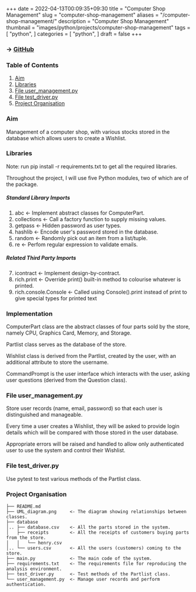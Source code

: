 +++
date = 2022-04-13T00:09:35+09:30
title = "Computer Shop Management"
slug = "computer-shop-management"
aliases = "/computer-shop-management/"
description = "Computer Shop Management"
thumbnail = "images/python/projects/computer-shop-management"
tags = [
    "python",
]
categories = [
    "python",
]
draft = false
+++

### → [GitHub](https://github.com/tanducmai/computer-shop-management)

### Table of Contents

1. [Aim](#aim)
1. [Libraries](#libraries)
1. [File user_management.py](#file-user_managementpy)
1. [File test_driver.py](#file-test_driverpy)
1. [Project Organisation](#project-organisation)

### Aim

Management of a computer shop, with various stocks stored in the database which
allows users to create a Wishlist.

### Libraries

Note: run pip install -r requirements.txt to get all the required libraries.

Throughout the project, I will use five Python modules, two of which are of the
package.

##### Standard Library Imports

1. abc                     <- Implement abstract classes for ComputerPart.
2. collections             <- Call a factory function to supply missing values.
3. getpass                 <- Hidden password as user types.
4. hashlib                 <- Encode user's password stored in the database.
5. random                  <- Randomly pick out an item from a list/tuple.
6. re                      <- Perfom regular expression to validate emails.

##### Related Third Party Imports

7. icontract               <- Implement design-by-contract.
8. rich.print              <- Override print() built-in method to colourise
                              whatever is printed.
9. rich.console.Console    <- Called using Console().print instead of print to
                              give special types for printed text

### Implementation

ComputerPart class are the abstract classes of four parts sold by the store,
namely CPU, Graphics Card, Memory, and Storage.

Partlist class serves as the database of the store.

Wishlist class is derived from the Partlist, created by the user, with an
additional attribute to store the username.

CommandPrompt is the user interface which interacts with the user, asking user
questions (derived from the Question class).


### File user_management.py

Store user records (name, email, password) so that each user is distinguished
and manageable.

Every time a user creates a Wishlist, they will be asked to provide login
details which will be compared with those stored in the user database.

Appropriate errors will be raised and handled to allow only authenticated user
to use the system and control their Wishlist.

### File test_driver.py

Use pytest to test various methods of the Partlist class.

### Project Organisation

    ├── README.md
    ├── UML_diagram.png     <- The diagram showing relationships between classes.
    ├── database
    │.. ├── database.csv    <- All the parts stored in the system.
    │   ├── receipts        <- All the receipts of customers buying parts from the store.
    │   │   └── henry.csv
    │.. └── users.csv       <- All the users (customers) coming to the store.
    ├── main.py             <- The main code of the system.
    ├── requirements.txt    <- The requirements file for reproducing the analysis environment.
    ├── test_driver.py      <- Test methods of the Partlist class.
    └── user_management.py  <- Manage user records and perform authentication.
